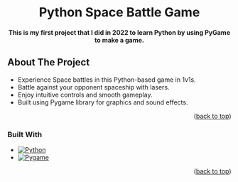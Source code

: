   <div id="#readme-top"></div>
  <h1 align="center">Python Space Battle Game</h1>

  <h4 align="center">
    This is my first project that I did in 2022 to learn Python by using PyGame to make a game.
    <br />
</h4>

## About The Project

- Experience Space battles in this Python-based game in 1v1s.
- Battle against your opponent spaceship with lasers.
- Enjoy intuitive controls and smooth gameplay.
- Built using Pygame library for graphics and sound effects.

<p align="right">(<a href="#readme-top">back to top</a>)</p>



### Built With

* [![Python][Python.com]][Python-url]
* [![Pygame][Pygame.com]][Pygame-url]

<p align="right">(<a href="#readme-top">back to top</a>)</p>

[Python.com]:https://img.shields.io/badge/Python-blue?logo=python&logoColor=white&style=flat-square
[Python-url]: https://www.python.org/

[Pygame.com]: https://img.shields.io/badge/Pygame-green?style=flat-square&logo=pygame
[Pygame-url]: https://www.pygame.org/docs/